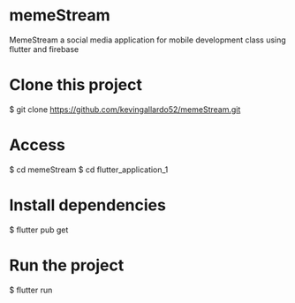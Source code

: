 # memeStream
MemeStream a social media application for mobile development class using flutter and firebase

# Clone this project
$ git clone https://github.com/kevingallardo52/memeStream.git

# Access
$ cd memeStream
$ cd flutter_application_1

# Install dependencies
$ flutter pub get

# Run the project
$ flutter run
